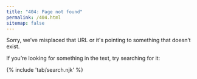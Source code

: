 ```yaml
---
title: "404: Page not found"
permalink: /404.html
sitemap: false
---
```


Sorry, we’ve misplaced that <span class="abbr">URL</span> or it's pointing to something that doesn’t exist.

If you’re looking for something in the text, try searching for it:

{% include 'tab/search.njk' %}
